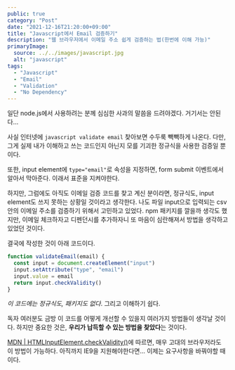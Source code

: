 ```yaml
---
public: true
category: "Post"
date: "2021-12-16T21:20:00+09:00"
title: "Javascript에서 Email 검증하기"
description: "웹 브라우저에서 이메일 주소 쉽게 검증하는 법(한번에 이해 가능)"
primaryImage:
  source: ../../images/javascript.jpg
  alt: "javascript"
tags:
  - "Javascript"
  - "Email"
  - "Validation"
  - "No Dependency"
---
```


일단 node.js에서 사용하려는 분께 심심한 사과의 말씀을 드려야겠다. 거기서는 안된다...

사실 인터넷에 `javascript validate email` 찾아보면 수두룩 빽빽하게 나온다. 다만, 그게 실제 내가 이해하고 쓰는 코드인지 아닌지 모를 기괴한 정규식을 사용한 검증일 뿐이다.

또한, input element에 `type="email"`로 속성을 지정하면, form submit 이벤트에서 알아서 막아준다. 이래서 표준을 지켜야한다.

하지만, 그럼에도 아직도 이메일 검증 코드를 찾고 계신 분이라면, 정규식도, input element도 쓰지 못하는 상황일 것이라고 생각한다. 나도 파일 input으로 입력되는 csv 안의 이메일 주소를 검증하기 위해서 고민하고 있었다. npm 패키지를 깔을까 생각도 했지만, 이메일 체크하자고 디펜던시를 추가하자니 또 마음이 심란해져서 방법을 생각하고 있었던 것이다.

결국에 작성한 것이 아래 코드이다.

```javascript
function validateEmail(email) {
  const input = document.createElement("input")
  input.setAttribute("type", "email")
  input.value = email
  return input.checkValidity()
}
```

_이 코드에는 정규식도, 패키지도 없다_. 그리고 이해하기 쉽다.

독자 여러분도 금방 이 코드를 어떻게 개선할 수 있을지 여러가지 방법들이 생각날 것이다. 하지만 중요한 것은, **우리가 납득할 수 있는 방법을 찾았다**는 것이다.

[MDN | HTMLInputElement.checkValidity()](https://developer.mozilla.org/en-US/docs/Web/API/HTMLInputElement/checkValidity)에 따르면, 매우 고대의 브라우저라도 이 방법이 가능하다. 아직까지 IE9을 지원해야한다면... 이제는 요구사항을 바꿔야할 때이다.
